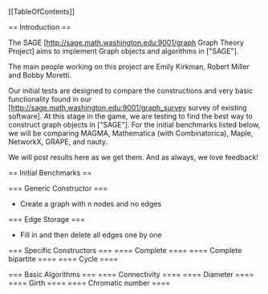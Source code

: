 [[TableOfContents]]

==  Introduction ==

The SAGE [http://sage.math.washington.edu:9001/graph Graph Theory Project] aims to implement Graph objects and algorithms in ["SAGE"].

The main people working on this project are Emily Kirkman, Robert Miller and Bobby Moretti.

Our initial tests are designed to compare the constructions and very basic functionality found in our [http://sage.math.washington.edu:9001/graph_survey survey of existing software].  At this stage in the game, we are testing to find the best way to construct graph objects in ["SAGE"].  For the initial benchmarks listed below, we will be comparing MAGMA, Mathematica (with Combinatorica), Maple, NetworkX, GRAPE, and nauty.

We will post results here as we get them.  And as always, we love feedback!

== Initial Benchmarks ==

=== Generic Constructor ===
 * Create a graph with n nodes and no edges

=== Edge Storage ===
 * Fill in and then delete all edges one by one

=== Specific Constructors ===
==== Complete ====
==== Complete bipartite ====
==== Cycle ====

=== Basic Algorithms ===
==== Connectivity ====
==== Diameter ====
==== Girth ====
==== Chromatic number ====

